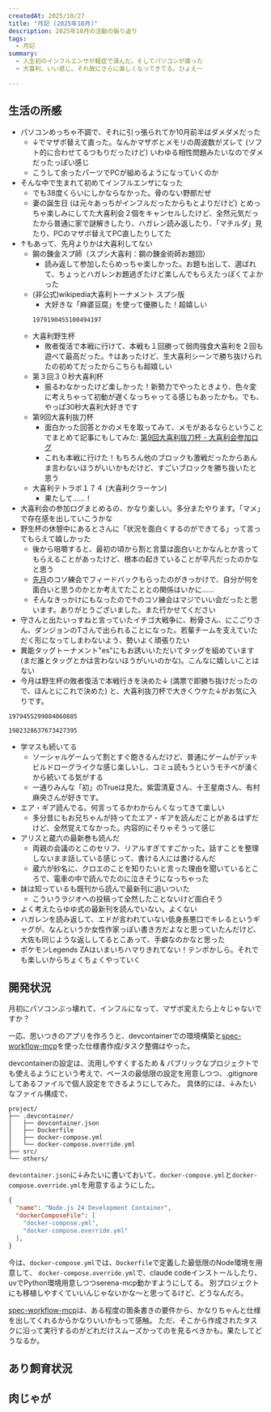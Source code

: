 ```yaml
---
createdAt: 2025/10/27
title: "月記 (2025年10月)"
description: 2025年10月の活動の振り返り
tags: 
  - 月記
summary:
  - 人生初のインフルエンザが軽症で済んだ。そしてパソコンが直った
  - 大喜利、いい感じ。それ故にさらに楽しくなってきてる。ひょえー

---
```


## 生活の所感

* パソコンめっちゃ不調で、それに引っ張られてか10月前半はダメダメだった
  * ↓でマザボ替えて直った。なんかマザボとメモリの周波数がズレて (ソフト的に合わせてるつもりだったけど) いわゆる相性問題みたいなのでダメだったっぽい感じ
  * こうして余ったパーツでPCが組めるようになっていくのか
* そんな中で生まれて初めてインフルエンザになった
  * でも38度くらいにしかならなかった。骨のない野郎だぜ
  * 妻の誕生日 (は元々あっちがインフルだったからもとよりだけど) とめっちゃ楽しみにしてた大喜利会２個をキャンセルしたけど、全然元気だったから普通に家で謎解きしたり、ハガレン読み返したり、「マチルダ」見たり、PCのマザボ替えてPC直したりしてた
* ↑もあって、先月よりかは大喜利してない
  * 鋼の錬金スプ師（スプシ大喜利：鋼の錬金術師お題回）
    * 読み返して参加したらめっちゃ楽しかった。お題も出して、選ばれて、ちょっとハガレンお題過ぎたけど楽しんでもらえたっぽくてよかった
  * (非公式)wikipedia大喜利トーナメント スプシ版
    * 大好きな「麻婆豆腐」を使って優勝した！超嬉しい
    ```twitter
    1979190455100494197
    ```
  * 大喜利野生杯
    * 敗者復活で本戦に行けて、本戦も１回勝って弱肉強食大喜利を２回も遊べて最高だった。↑はあったけど、生大喜利シーンで勝ち抜けられたの初めてだったからこちらも超嬉しい
  * 第３回３０秒大喜利杯
    * 振るわなかったけど楽しかった！新勢力でやったときより、色々変に考えちゃって初動が遅くなっちゃってる感じもあったかも。でも、やっぱ30秒大喜利大好きです
  * 第9回大喜利抜刀杯
    * 面白かった回答とかのメモを取ってみて、メモがあるならということでまとめて記事にもしてみた: [第9回大喜利抜刀杯 - 大喜利会参加ログ](/blog/oogiri-log-oogiribattohai)
    * これも本戦に行けた！もちろん他のブロックも激戦だったからあんま言わないほうがいいかもだけど、すごいブロックを勝ち抜いたと思う
  * 大喜利テトラボ１７４ (大喜利クラーケン)
    * 果たして……！
* 大喜利会の参加ログまとめるの、かなり楽しい。多分またやります。「マメ」で存在感を出していこうかな
* 野生杯の休憩中にあるとさんに「状況を面白くするのができてる」って言ってもらえて嬉しかった
  * 後から咀嚼すると、最初の頃から割と言葉は面白いとかなんとか言ってもらえることがあったけど、根本の起きていることが平凡だったのかなと思う
  * [先月](../2025-09)のコソ練会でフィードバックもらったのがきっかけで、自分が何を面白いと思うのかとか考えてたこととの関係はいかに……
  * そんなきっかけにもなったので↑のコソ練会はマジでいい会だったと思います。ありがとうございました。また行かせてください
* 守さんと出たいっすねと言っていたイチゴ大戦争に、粉骨さん、にこごりさん、ダンジョンのTさんで出られることになった。若輩チームを支えていただく形になってしまわないよう、勢いよく頑張りたい
* 異能タッグトーナメント"es"にもお誘いいただいてタッグを組めています (まだ誰とタッグとかは言わないほうがいいのかな)。こんなに嬉しいことはない
* 今月は野生杯の敗者復活で本戦行きを決めた↓ (満票で即勝ち抜けだったので、ほんとにこれで決めた) と、大喜利抜刀杯で大きくウケた↓がお気に入りです。

```twitter
1979455299884060885
```

```twitter
1982328637673427395 
```

* 学マスも続いてる
  * ソーシャルゲームって割とすぐ飽きるんだけど、普通にゲームがデッキビルドローグライクな感じ楽しいし、コミュ読もうというモチベが湧くから続いてる気がする
  * 一通りみんな「初」のTrueは見た。紫雲清夏さん、十王星南さん、有村麻央さんが好きです。
* エア・ギア読んでる。何言ってるかわからんくなってきて楽しい
  * 多分昔にもお兄ちゃんが持ってたエア・ギアを読んだことがあるはずだけど、全然覚えてなかった。内容的にそりゃそうって感じ
* アリスと蔵六の最新巻も読んだ
  * 両親の会議のとこのセリフ、リアルすぎてすごかった。話すことを整理しないまま話している感じって、書ける人には書けるんだ
  * 蔵六が紗名に、クロエのことを知りたいと言った理由を聞いているところで、電車の中で読んでたのに泣きそうになっちゃった
* 妹は知っているも既刊から読んで最新刊に追いついた
  * こういうラジオへの投稿って全然したことないけど面白そう
* よく考えたらゆゆ式の最新刊を読んでいない。よくない
* ハガレンを読み返して、エドが言われていない低身長悪口でキレるというギャグが、なんというか女性作家っぽい書き方だよなと思っていたんだけど、大佐も同じような返ししてるとこあって、手癖なのかなと思った
* ポケモンLegends ZAはいまいちハマりきれてない！テンポかしら。それでも楽しいからちょくちょくやっていく

## 開発状況

月初にパソコンぶっ壊れて、インフルになって、マザボ変えたら上々じゃないですか？

一応、思いつきのアプリを作ろうと、devcontainerでの環境構築と[spec-workflow-mcp](https://github.com/Pimzino/spec-workflow-mcp)を使った仕様書作成/タスク整備はやった。

devcontainerの設定は、流用しやすくするため & パブリックなプロジェクトでも使えるようにという考えで、ベースの最低限の設定を用意しつつ、.gitignoreしてあるファイルで個人設定をできるようにしてみた。
具体的には、↓みたいなファイル構成で、

```text
project/
├── .devcontainer/
│   ├── devcontainer.json
│   ├── Dockerfile
│   ├── docker-compose.yml
│   └── docker-compose.override.yml
├── src/
└── others/
```

`devcontainer.json`に↓みたいに書いておいて、`docker-compose.yml`と`docker-compose.override.yml`を用意するようにした。

```json
{
  "name": "Node.js 24 Development Container",
  "dockerComposeFile": [
    "docker-compose.yml",
    "docker-compose.override.yml"
  ],
}
```

今は、`docker-compose.yml`では、`Dockerfile`で定義した最低限のNode環境を用意して、
`docker-compose.override.yml`で、claude codeインストールしたり、uvでPython環境用意しつつserena-mcp動かすようにしてる。
別プロジェクトにも移植しやすくていいんじゃないかな～と思ってるけど、どうなんだろ。

[spec-workflow-mcp](https://github.com/Pimzino/spec-workflow-mcp)は、ある程度の箇条書きの要件から、かなりちゃんと仕様を出してくれるからかなりいいかもって感触。
ただ、そこから作成されたタスクに沿って実行するのがどれだけスムーズかってのを見るべきかも。果たしてどうなるか。

## あり飼育状況

## 肉じゃが

